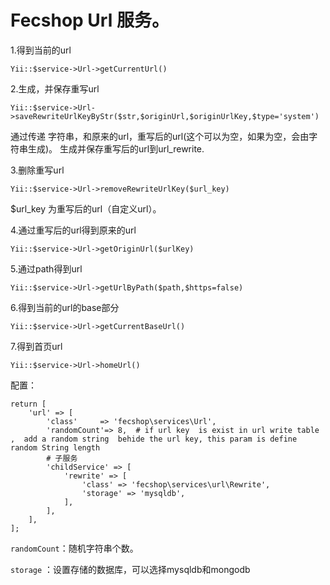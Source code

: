 Fecshop Url 服务。
================


1.得到当前的url

`Yii::$service->Url->getCurrentUrl()`

2.生成，并保存重写url

`Yii::$service->Url->saveRewriteUrlKeyByStr($str,$originUrl,$originUrlKey,$type='system')`

通过传递 字符串，和原来的url，重写后的url(这个可以为空，如果为空，会由字符串生成)。
生成并保存重写后的url到url_rewrite.

3.删除重写url

`Yii::$service->Url->removeRewriteUrlKey($url_key)`

$url_key 为重写后的url（自定义url）。

4.通过重写后的url得到原来的url

`Yii::$service->Url->getOriginUrl($urlKey)`

5.通过path得到url

`Yii::$service->Url->getUrlByPath($path,$https=false)`

6.得到当前的url的base部分

`Yii::$service->Url->getCurrentBaseUrl()`

7.得到首页url

`Yii::$service->Url->homeUrl()`



配置：

```
return [
	'url' => [
		'class' 	=> 'fecshop\services\Url',
		'randomCount'=> 8,  # if url key  is exist in url write table ,  add a random string  behide the url key, this param is define random String length
		# 子服务
		'childService' => [
			'rewrite' => [
				'class' => 'fecshop\services\url\Rewrite',
				'storage' => 'mysqldb',
			],
		],
	],
];
```

`randomCount`：随机字符串个数。

`storage` ：设置存储的数据库，可以选择mysqldb和mongodb
















